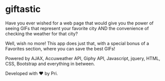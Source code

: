 # giftastic

Have you ever wished for a web page that would give you the power of seeing GIFs that represent your favorite city AND the convenience of checking the weather for that city?

Well, wish no more! This app does just that, with a special bonus of a Favorites section, where you can save the best GIFs!

Powered by AJAX, Accuweather API, Giphy API, Javascript, jquery, HTML, CSS, Bootstrap and everything in between. 

Developed with :heart: by Pri. 
